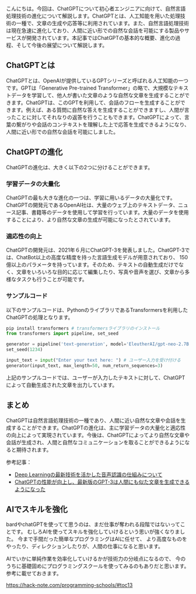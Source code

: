 <!--
title:   ChatGPTがもたらす自然言語処理技術の進化について知ろう！
tags:    ChatGPT,自然言語処理,進化
id:      2f63fa115085e4b81ed3
private: false
-->


こんにちは。今回は、ChatGPTについて初心者エンジニアに向けて、自然言語処理技術の進化について解説します。ChatGPTとは、人工知能を用いた処理技術の一種で、文章の生成や応答等に利用されています。また、自然言語処理技術は現在急速に進化しており、人間に近い形での自然な会話を可能にする製品やサービスが開発されています。本記事ではChatGPTの基本的な概要、進化の過程、そして今後の展望について解説します。

## ChatGPTとは

ChatGPTとは、OpenAIが提供しているGPTシリーズと呼ばれる人工知能の一つです。GPTは「Generative Pre-trained Transformer」の略で、大規模なテキストデータを学習して、他人が書いた文章のような自然な文章を生成することができます。ChatGPTは、このGPTを利用して、会話のフローを生成することができます。例えば、ある質問に自然な答えを生成することができますし、人間が言ったことに対してそれなりの返答を行うこともできます。ChatGPTによって、言葉の繋がりや会話のコンテキストを理解した上で応答を生成できるようになり、人間に近い形での自然な会話を可能にしました。

## ChatGPTの進化

ChatGPTの進化は、大きく以下の2つに分けることができます。

### 学習データの大量化

ChatGPTの最も大きな進化の一つは、学習に用いるデータの大量化です。ChatGPTの開発元であるOpenAI社は、大量のウェブ上のテキストデータ、ニュース記事、書籍等のデータを使用して学習を行っています。大量のデータを使用することにより、より自然な文章の生成が可能になったとされています。

### 適応性の向上

ChatGPTの開発元は、2021年６月にChatGPT-3を発表しました。ChatGPT-3では、ChatBot以上の高度な精度を持った言語生成モデルが用意されており、 150億以上のパラメータを持っています。そのため、テキストの自動生成だけでなく、文章をいろいろな目的に応じて編集したり、写真や音声を選び、文章から多様なタスクも行うことが可能です。

### サンプルコード

以下のサンプルコードは、PythonのライブラリであるTransformersを利用したChatGPTの処理となります。

```python
pip install transformers # transformersライブラリのインストール
from transformers import pipeline, set_seed

generator = pipeline('text-generation', model='EleutherAI/gpt-neo-2.7B', device=0)
set_seed(1234)

input_text = input("Enter your text here: ") # ユーザー入力を受け付ける
generator(input_text, max_length=50, num_return_sequences=3)
```

上記のサンプルコードでは、ユーザーが入力したテキストに対して、ChatGPTによって自動生成された文章を出力しています。

## まとめ

ChatGPTは自然言語処理技術の一種であり、人間に近い自然な文章や会話を生成することができます。ChatGPTの進化は、主に学習データの大量化と適応性の向上によって実現されています。今後は、ChatGPTによってより自然な文章や会話が生成され、人間と自然なコミュニケーションを取ることができるようになると期待されます。

参考記事：
- [Deep Learningの最新技術を活かした音声認識の仕組みについて](https://blog.codecamp.jp/deep-learning-speeche-recognition)
- [ChatGPTの性能が向上し、最新版のGPT-3は人間にも似た文章を生成できるようになった](https://gigazine.net/news/20210608-gpt-3-update)

## AIでスキルを強化
bardやchatGPTを使ってて思うのは、まだ仕事が奪われる段階ではないってことです。
むしろAIを使ってスキルを強化していけるという思いが強くなりました。
今まで手間だった簡単なプログラミングはAIに任せて、
より高度なものをやったり、ディレクションしたりが、人間の仕事になると思います。

AIでいかに単純作業を効率化していけるかが技術力の分岐点になるので、
今のうちに基礎固めにプログラミングスクールを使ってみるのもありだと思います。
参考に載せておきます。

https://hack-note.com/programming-schools/#toc13

